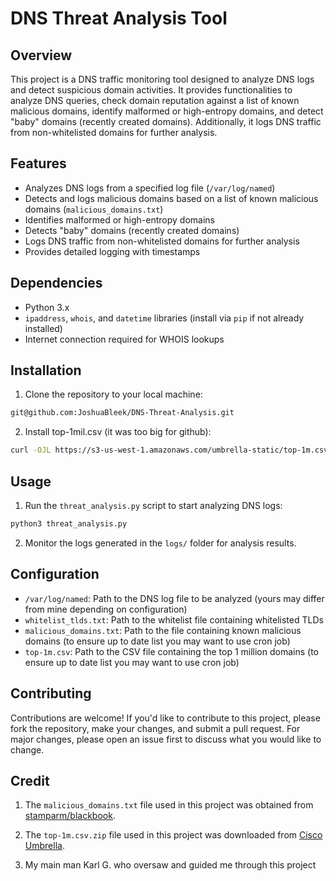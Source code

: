 # DNS Threat Analysis Tool

## Overview

This project is a DNS traffic monitoring tool designed to analyze DNS logs and detect suspicious domain activities. It provides functionalities to analyze DNS queries, check domain reputation against a list of known malicious domains, identify malformed or high-entropy domains, and detect "baby" domains (recently created domains). Additionally, it logs DNS traffic from non-whitelisted domains for further analysis.

## Features

- Analyzes DNS logs from a specified log file (`/var/log/named`)
- Detects and logs malicious domains based on a list of known malicious domains (`malicious_domains.txt`)
- Identifies malformed or high-entropy domains
- Detects "baby" domains (recently created domains)
- Logs DNS traffic from non-whitelisted domains for further analysis
- Provides detailed logging with timestamps

## Dependencies

- Python 3.x
- `ipaddress`, `whois`, and `datetime` libraries (install via `pip` if not already installed)
- Internet connection required for WHOIS lookups

## Installation

1. Clone the repository to your local machine:

```bash
git@github.com:JoshuaBleek/DNS-Threat-Analysis.git
```

2. Install top-1mil.csv (it was too big for github):

```bash
curl -OJL https://s3-us-west-1.amazonaws.com/umbrella-static/top-1m.csv.zip
```

## Usage

1. Run the `threat_analysis.py` script to start analyzing DNS logs:

```bash
python3 threat_analysis.py
```

2. Monitor the logs generated in the `logs/` folder for analysis results.

## Configuration

- `/var/log/named`: Path to the DNS log file to be analyzed (yours may differ from mine depending on configuration)
- `whitelist_tlds.txt`: Path to the whitelist file containing whitelisted TLDs
- `malicious_domains.txt`: Path to the file containing known malicious domains (to ensure up to date list you may want to use cron job)
- `top-1m.csv`: Path to the CSV file containing the top 1 million domains (to ensure up to date list you may want to use cron job)

## Contributing

Contributions are welcome! If you'd like to contribute to this project, please fork the repository, make your changes, and submit a pull request. For major changes, please open an issue first to discuss what you would like to change.

## Credit

1. The `malicious_domains.txt` file used in this project was obtained from [stamparm/blackbook](https://github.com/stamparm/blackbook).

2. The `top-1m.csv.zip` file used in this project was downloaded from [Cisco Umbrella](https://s3-us-west-1.amazonaws.com/umbrella-static/top-1m.csv.zip).

3. My main man Karl G. who oversaw and guided me through this project
